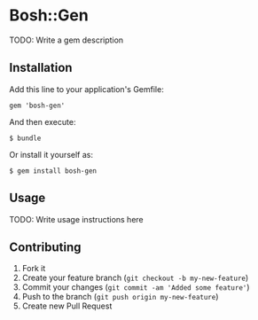 # Bosh::Gen

TODO: Write a gem description

## Installation

Add this line to your application's Gemfile:

    gem 'bosh-gen'

And then execute:

    $ bundle

Or install it yourself as:

    $ gem install bosh-gen

## Usage

TODO: Write usage instructions here

## Contributing

1. Fork it
2. Create your feature branch (`git checkout -b my-new-feature`)
3. Commit your changes (`git commit -am 'Added some feature'`)
4. Push to the branch (`git push origin my-new-feature`)
5. Create new Pull Request
